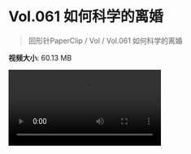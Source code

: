 # Vol.061 如何科学的离婚

> 回形针PaperClip / Vol / Vol.061 如何科学的离婚

**视频大小**: 60.13 MB

<div class="video"><video src="https://file.hsyhx.top/video/PaperClip/Vol/061.mp4" controls preload>🤔 您的浏览器不支持 video 标签</video></div>